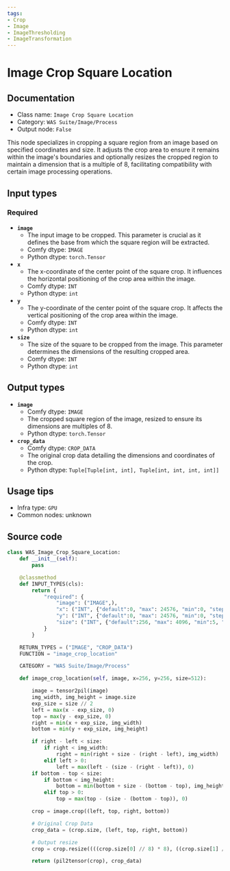 ```yaml
---
tags:
- Crop
- Image
- ImageThresholding
- ImageTransformation
---
```


# Image Crop Square Location
## Documentation
- Class name: `Image Crop Square Location`
- Category: `WAS Suite/Image/Process`
- Output node: `False`

This node specializes in cropping a square region from an image based on specified coordinates and size. It adjusts the crop area to ensure it remains within the image's boundaries and optionally resizes the cropped region to maintain a dimension that is a multiple of 8, facilitating compatibility with certain image processing operations.
## Input types
### Required
- **`image`**
    - The input image to be cropped. This parameter is crucial as it defines the base from which the square region will be extracted.
    - Comfy dtype: `IMAGE`
    - Python dtype: `torch.Tensor`
- **`x`**
    - The x-coordinate of the center point of the square crop. It influences the horizontal positioning of the crop area within the image.
    - Comfy dtype: `INT`
    - Python dtype: `int`
- **`y`**
    - The y-coordinate of the center point of the square crop. It affects the vertical positioning of the crop area within the image.
    - Comfy dtype: `INT`
    - Python dtype: `int`
- **`size`**
    - The size of the square to be cropped from the image. This parameter determines the dimensions of the resulting cropped area.
    - Comfy dtype: `INT`
    - Python dtype: `int`
## Output types
- **`image`**
    - Comfy dtype: `IMAGE`
    - The cropped square region of the image, resized to ensure its dimensions are multiples of 8.
    - Python dtype: `torch.Tensor`
- **`crop_data`**
    - Comfy dtype: `CROP_DATA`
    - The original crop data detailing the dimensions and coordinates of the crop.
    - Python dtype: `Tuple[Tuple[int, int], Tuple[int, int, int, int]]`
## Usage tips
- Infra type: `GPU`
- Common nodes: unknown


## Source code
```python
class WAS_Image_Crop_Square_Location:
    def __init__(self):
        pass

    @classmethod
    def INPUT_TYPES(cls):
        return {
            "required": {
                "image": ("IMAGE",),
                "x": ("INT", {"default":0, "max": 24576, "min":0, "step":1}),
                "y": ("INT", {"default":0, "max": 24576, "min":0, "step":1}),
                "size": ("INT", {"default":256, "max": 4096, "min":5, "step":1}),
            }
        }

    RETURN_TYPES = ("IMAGE", "CROP_DATA")
    FUNCTION = "image_crop_location"

    CATEGORY = "WAS Suite/Image/Process"

    def image_crop_location(self, image, x=256, y=256, size=512):

        image = tensor2pil(image)
        img_width, img_height = image.size
        exp_size = size // 2
        left = max(x - exp_size, 0)
        top = max(y - exp_size, 0)
        right = min(x + exp_size, img_width)
        bottom = min(y + exp_size, img_height)

        if right - left < size:
            if right < img_width:
                right = min(right + size - (right - left), img_width)
            elif left > 0:
                left = max(left - (size - (right - left)), 0)
        if bottom - top < size:
            if bottom < img_height:
                bottom = min(bottom + size - (bottom - top), img_height)
            elif top > 0:
                top = max(top - (size - (bottom - top)), 0)

        crop = image.crop((left, top, right, bottom))

        # Original Crop Data
        crop_data = (crop.size, (left, top, right, bottom))

        # Output resize
        crop = crop.resize((((crop.size[0] // 8) * 8), ((crop.size[1] // 8) * 8)))

        return (pil2tensor(crop), crop_data)

```
